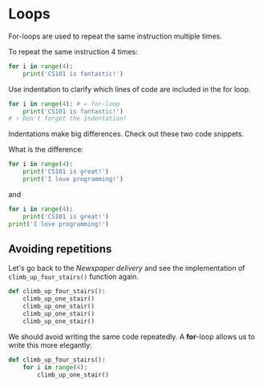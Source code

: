 # Loops

For-loops are used to repeat the same instruction multiple times.

To repeat the same instruction 4 times:

```python
for i in range(4): 
    print('CS101 is fantastic!')
```

Use indentation to clarify which lines of code are included in the for loop. 

```python
for i in range(4): # ← for-loop
    print('CS101 is fantastic!')
# ↑ Don't forget the indentation!
```

Indentations make big differences. Check out these two code snippets.

What is the difference:

```python
for i in range(4):
    print('CS101 is great!')
    print('I love programming!')
```

and

```python
for i in range(4):
    print('CS101 is great!')
print('I love programming!')
```

## Avoiding repetitions

Let's go back to the *Newspaper delivery* and see the implementation of `climb_up_four_stairs()` function again.

```python
def climb_up_four_stairs():
    climb_up_one_stair()
    climb_up_one_stair()
    climb_up_one_stair()
    climb_up_one_stair()
```

We should avoid writing the same code repeatedly. A **for**-loop allows us to write this more elegantly:

```python
def climb_up_four_stairs():
    for i in range(4):
        climb_up_one_stair()
```
